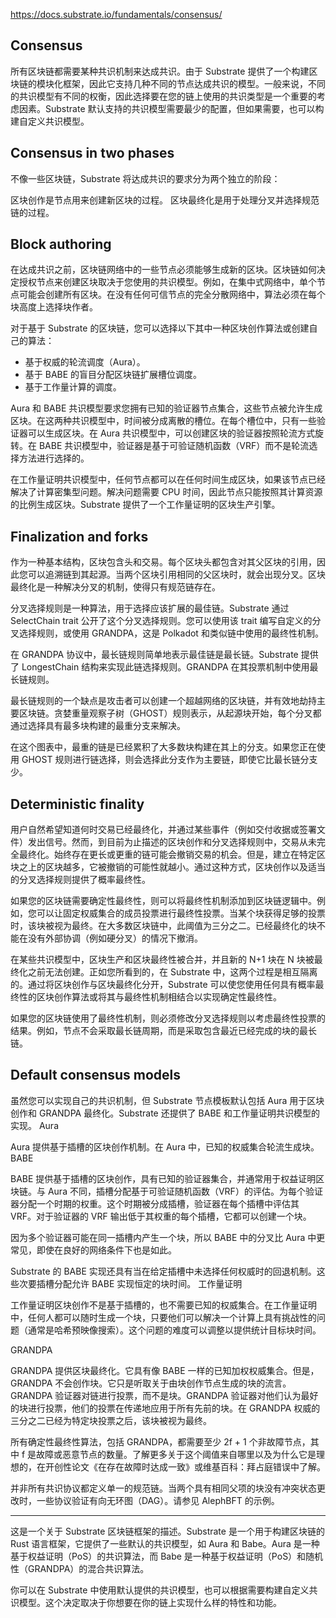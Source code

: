 https://docs.substrate.io/fundamentals/consensus/

## Consensus

所有区块链都需要某种共识机制来达成共识。由于 Substrate 提供了一个构建区块链的模块化框架，因此它支持几种不同的节点达成共识的模型。一般来说，不同的共识模型有不同的权衡，因此选择要在您的链上使用的共识类型是一个重要的考虑因素。Substrate 默认支持的共识模型需要最少的配置，但如果需要，也可以构建自定义共识模型。

## Consensus in two phases

不像一些区块链，Substrate 将达成共识的要求分为两个独立的阶段：

区块创作是节点用来创建新区块的过程。
区块最终化是用于处理分叉并选择规范链的过程。


## Block authoring

在达成共识之前，区块链网络中的一些节点必须能够生成新的区块。区块链如何决定授权节点来创建区块取决于您使用的共识模型。例如，在集中式网络中，单个节点可能会创建所有区块。在没有任何可信节点的完全分散网络中，算法必须在每个块高度上选择块作者。

对于基于 Substrate 的区块链，您可以选择以下其中一种区块创作算法或创建自己的算法：

- 基于权威的轮流调度（Aura）。
- 基于 BABE 的盲目分配区块链扩展槽位调度。
- 基于工作量计算的调度。

Aura 和 BABE 共识模型要求您拥有已知的验证器节点集合，这些节点被允许生成区块。在这两种共识模型中，时间被分成离散的槽位。在每个槽位中，只有一些验证器可以生成区块。在 Aura 共识模型中，可以创建区块的验证器按照轮流方式旋转。在 BABE 共识模型中，验证器是基于可验证随机函数（VRF）而不是轮流选择方法进行选择的。

在工作量证明共识模型中，任何节点都可以在任何时间生成区块，如果该节点已经解决了计算密集型问题。解决问题需要 CPU 时间，因此节点只能按照其计算资源的比例生成区块。Substrate 提供了一个工作量证明的区块生产引擎。

## Finalization and forks

作为一种基本结构，区块包含头和交易。每个区块头都包含对其父区块的引用，因此您可以追溯链到其起源。当两个区块引用相同的父区块时，就会出现分叉。区块最终化是一种解决分叉的机制，使得只有规范链存在。

分叉选择规则是一种算法，用于选择应该扩展的最佳链。Substrate 通过 SelectChain trait 公开了这个分叉选择规则。您可以使用该 trait 编写自定义的分叉选择规则，或使用 GRANDPA，这是 Polkadot 和类似链中使用的最终性机制。

在 GRANDPA 协议中，最长链规则简单地表示最佳链是最长链。Substrate 提供了 LongestChain 结构来实现此链选择规则。GRANDPA 在其投票机制中使用最长链规则。

最长链规则的一个缺点是攻击者可以创建一个超越网络的区块链，并有效地劫持主要区块链。贪婪重量观察子树（GHOST）规则表示，从起源块开始，每个分叉都通过选择具有最多块构建的最重分支来解决。

在这个图表中，最重的链是已经累积了大多数块构建在其上的分支。如果您正在使用 GHOST 规则进行链选择，则会选择此分支作为主要链，即使它比最长链分支少。

## Deterministic finality

用户自然希望知道何时交易已经最终化，并通过某些事件（例如交付收据或签署文件）发出信号。然而，到目前为止描述的区块创作和分叉选择规则中，交易从未完全最终化。始终存在更长或更重的链可能会撤销交易的机会。但是，建立在特定区块之上的区块越多，它被撤销的可能性就越小。通过这种方式，区块创作以及适当的分叉选择规则提供了概率最终性。

如果您的区块链需要确定性最终性，则可以将最终性机制添加到区块链逻辑中。例如，您可以让固定权威集合的成员投票进行最终性投票。当某个块获得足够的投票时，该块被视为最终。在大多数区块链中，此阈值为三分之二。已经最终化的块不能在没有外部协调（例如硬分叉）的情况下撤消。

在某些共识模型中，区块生产和区块最终性被合并，并且新的 N+1 块在 N 块被最终化之前无法创建。正如您所看到的，在 Substrate 中，这两个过程是相互隔离的。通过将区块创作与区块最终化分开，Substrate 可以使您使用任何具有概率最终性的区块创作算法或将其与最终性机制相结合以实现确定性最终性。

如果您的区块链使用了最终性机制，则必须修改分叉选择规则以考虑最终性投票的结果。例如，节点不会采取最长链周期，而是采取包含最近已经完成的块的最长链。

## Default consensus models

虽然您可以实现自己的共识机制，但 Substrate 节点模板默认包括 Aura 用于区块创作和 GRANDPA 最终化。Substrate 还提供了 BABE 和工作量证明共识模型的实现。
Aura

Aura 提供基于插槽的区块创作机制。在 Aura 中，已知的权威集合轮流生成块。
BABE

BABE 提供基于插槽的区块创作，具有已知的验证器集合，并通常用于权益证明区块链。与 Aura 不同，插槽分配基于可验证随机函数（VRF）的评估。为每个验证器分配一个时期的权重。这个时期被分成插槽，验证器在每个插槽中评估其 VRF。对于验证器的 VRF 输出低于其权重的每个插槽，它都可以创建一个块。

因为多个验证器可能在同一插槽内产生一个块，所以 BABE 中的分叉比 Aura 中更常见，即使在良好的网络条件下也是如此。

Substrate 的 BABE 实现还具有当在给定插槽中未选择任何权威时的回退机制。这些次要插槽分配允许 BABE 实现恒定的块时间。
工作量证明

工作量证明区块创作不是基于插槽的，也不需要已知的权威集合。在工作量证明中，任何人都可以随时生成一个块，只要他们可以解决一个计算上具有挑战性的问题（通常是哈希预映像搜索）。这个问题的难度可以调整以提供统计目标块时间。

GRANDPA

GRANDPA 提供区块最终化。它具有像 BABE 一样的已知加权权威集合。但是，GRANDPA 不会创作块。它只是听取关于由块创作节点生成的块的流言。GRANDPA 验证器对链进行投票，而不是块。GRANDPA 验证器对他们认为最好的块进行投票，他们的投票在传递地应用于所有先前的块。在 GRANDPA 权威的三分之二已经为特定块投票之后，该块被视为最终。

所有确定性最终性算法，包括 GRANDPA，都需要至少 2f + 1 个非故障节点，其中 f 是故障或恶意节点的数量。了解更多关于这个阈值来自哪里以及为什么它是理想的，在开创性论文《在存在故障时达成一致》或维基百科：拜占庭错误中了解。

并非所有共识协议都定义单一的规范链。当两个具有相同父项的块没有冲突状态更改时，一些协议验证有向无环图（DAG）。请参见 AlephBFT 的示例。



-----------

这是一个关于 Substrate 区块链框架的描述。Substrate 是一个用于构建区块链的 Rust 语言框架，它提供了一些默认的共识模型，如 Aura 和 Babe。Aura 是一种基于权益证明（PoS）的共识算法，而 Babe 是一种基于权益证明（PoS）和随机性（GRANDPA）的混合共识算法。

你可以在 Substrate 中使用默认提供的共识模型，也可以根据需要构建自定义共识模型。这个决定取决于你想要在你的链上实现什么样的特性和功能。

